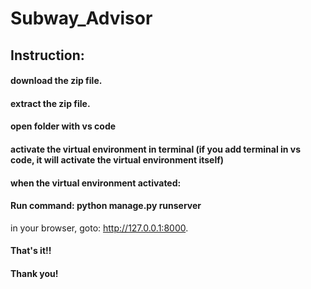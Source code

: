 # Subway_Advisor
## Instruction: 
#### download the zip file.
#### extract the zip file.
#### open folder with vs code
#### activate the virtual environment in terminal (if you add terminal in vs code, it will activate the virtual environment itself)
#### when the virtual environment activated:
#### Run command: python manage.py runserver
in your browser, goto: http://127.0.0.1:8000.
#### That's it!! 
#### Thank you!
